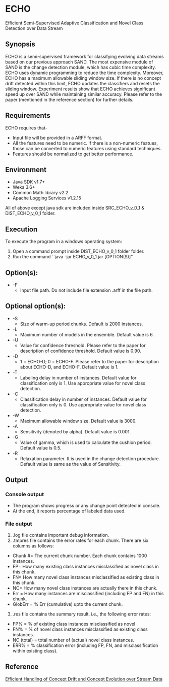 # ECHO
Efficient Semi-Supervised Adaptive Classification and Novel Class Detection over Data Stream

## Synopsis
ECHO is a semi-supervised framework for classifying evolving data streams based on our previous approach SAND. The most expensive module of SAND is the change detection module, which has cubic time complexity. ECHO uses dynamic 
programming to reduce the time complexity. Moreover, ECHO has a maximum allowable sliding window size. If there is no concept drift detected within this limit, ECHO updates the classifiers and resets the sliding window. Experiment results show that ECHO achieves significant speed up over SAND while maintaining similar accuracy. Please refer to the paper (mentioned in the reference section) for further details. 

## Requirements
ECHO requires that-
* Input file will be provided in a ARFF format.
* All the features need to be numeric. If there is a non-numeric featues, those can be converted to numeric features using standard techniques.
* Features should be normalized to get better performance. 

## Environment
* Java SDK v1.7+
* Weka 3.6+
* Common Math library v2.2
* Apache Logging Services v1.2.15

All of above except java sdk are included inside SRC_ECHO_v_0_1 & DIST_ECHO_v_0_1 folder.

## Execution
To execute the program in a windows operating system:
1. Open a command prompt inside DIST_ECHO_v_0_1 folder folder.
2. Run the command ``java -jar ECHO_v_0_1.jar [OPTION(S)]''

## Option(s):
* -F 
  * Input file path. Do not include file extension .arff in the file path.
 
## Optional option(s):
* -S
  * Size of warm-up period chunks. Default is 2000 instances.
* -L
  * Maximum number of models in the ensemble. Default value is 6.
* -U
  * Value for confidence threshold. Please refer to the paper for description of confidence threshold. Default value is 0.90.
* -D
  * 1 = ECHO-D; 0 = ECHO-F. Please refer to the paper for description about ECHO-D, and ECHO-F. Default value is 1.
* -T
  * Labeling delay in number of instances. Default value for classification only is 1. Use appropriate value for novel class detection.
* -C
  * Classification delay in number of instances. Default value for classification only is 0. Use appropriate value for novel class detection.
* -W
  * Maximum allowable window size. Default value is 3000.
* -A
  * Sensitivity (denoted by alpha). Default value is 0.001.
* -G
  * Value of gamma, which is used to calculate the cushion period. Default value is 0.5. 
* -R 
  * Relaxation parameter. It is used in the change detection procedure. Default value is same as the value of Sensitivity.


## Output
### Console output
* The program shows progress or any change point detected in console. 
* At the end, it reports percentage of labeled data used.

### File output
1. .log file contains important debug information.
2. .tmpres file contains the error rates for each chunk.  There are six columns as follows:
 * Chunk #= The current chunk number. Each chunk contains 1000 instances.
 * FP= How many existing class instances misclassified as novel class in this chunk.
 * FN= How many novel class instances misclassified as existing class in this chunk.
 * NC= How many novel class instances are actually there in this chunk.
 * Err = How many instances are misclassified (including FP and FN) in this chunk.
 * GlobErr = % Err (cumulative) upto the current chunk.
3. .res file contains the summary result, i.e., the following error rates:
 * FP% = % of existing class instances misclassified as novel
 * FN% = % of novel class instances misclassified as existing class instances.
 * NC (total) = total number of (actual) novel class instances.
 * ERR% = % classification error (including FP, FN, and misclassification within existing class).

## Reference
[Efficient Handling of Concept Drift and Concept Evolution over Stream Data](http://ieeexplore.ieee.org/document/7498264/)
